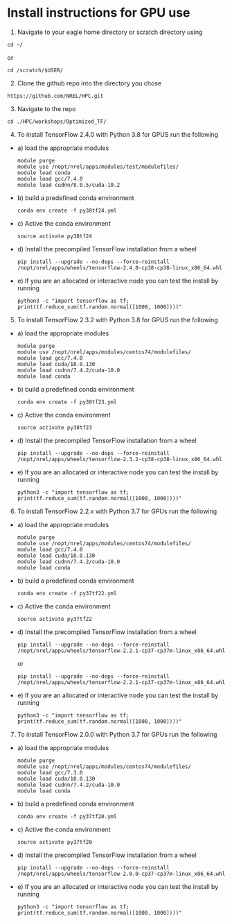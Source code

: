 # Install instructions for GPU use

1. Navigate to your eagle home directory or scratch directory using
```
cd ~/
```
or
```
cd /scratch/$USER/
```
2. Clone the github repo into the directory you chose
```
https://github.com/NREL/HPC.git
```
3. Navigate to the repo
```
cd ./HPC/workshops/Optimized_TF/
```

4. To install TensorFlow 2.4.0 with Python 3.8 for GPUS run the following

  * a) load the appropriate modules
      ```
      module purge
      module use /nopt/nrel/apps/modules/test/modulefiles/
      module load conda
      module load gcc/7.4.0
      module load cudnn/8.0.5/cuda-10.2
      ```
  * b) build a predefined conda environment
      ```
      conda env create -f py38tf24.yml
      ```
  * c) Active the conda environment
      ```
      source activate py38tf24
      ```
  * d) Install the precompiled TensorFlow installation from a wheel
      ```
      pip install --upgrade --no-deps --force-reinstall /nopt/nrel/apps/wheels/tensorflow-2.4.0-cp38-cp38-linux_x86_64.whl
      ```
  * e) If you are an allocated or interactive node you can test the install by running
      ```
      python3 -c "import tensorflow as tf; print(tf.reduce_sum(tf.random.normal([1000, 1000])))"
      ```

5. To install TensorFlow 2.3.2 with Python 3.8 for GPUS run the following

  * a) load the appropriate modules
      ```
      module purge
      module use /nopt/nrel/apps/modules/centos74/modulefiles/
      module load gcc/7.4.0
      module load cuda/10.0.130
      module load cudnn/7.4.2/cuda-10.0
      module load conda
      ```
  * b) build a predefined conda environment
      ```
      conda env create -f py38tf23.yml
      ```
  * c) Active the conda environment
      ```
      source activate py38tf23
      ```
  * d) Install the precompiled TensorFlow installation from a wheel
      ```
      pip install --upgrade --no-deps --force-reinstall /nopt/nrel/apps/wheels/tensorflow-2.3.2-cp38-cp38-linux_x86_64.whl
      ```
  * e) If you are an allocated or interactive node you can test the install by running
      ```
      python3 -c "import tensorflow as tf; print(tf.reduce_sum(tf.random.normal([1000, 1000])))"
      ```

6. To install TensorFlow 2.2.x with Python 3.7 for GPUs run the following

  * a) load the appropriate modules
      ```
      module purge
      module use /nopt/nrel/apps/modules/centos74/modulefiles/
      module load gcc/7.4.0
      module load cuda/10.0.130
      module load cudnn/7.4.2/cuda-10.0
      module load conda
      ```
  * b) build a predefined conda environment
      ```
      conda env create -f py37tf22.yml
      ```
  * c)  Active the conda environment
      ```
      source activate py37tf22
      ```
  * d) Install the precompiled TensorFlow installation from a wheel
      ```
      pip install --upgrade --no-deps --force-reinstall /nopt/nrel/apps/wheels/tensorflow-2.2.1-cp37-cp37m-linux_x86_64.whl
      ```
      or
      ```
      pip install --upgrade --no-deps --force-reinstall /nopt/nrel/apps/wheels/tensorflow-2.2.1-cp37-cp37m-linux_x86_64.whl
      ```
  * e) If you are an allocated or interactive node you can test the install by running
      ```
      python3 -c "import tensorflow as tf; print(tf.reduce_sum(tf.random.normal([1000, 1000])))"
      ```

7. To install TensorFlow 2.0.0 with Python 3.7 for GPUs run the following

  * a) load the appropriate modules
      ```
      module purge
      module use /nopt/nrel/apps/modules/centos74/modulefiles/
      module load gcc/7.3.0
      module load cuda/10.0.130
      module load cudnn/7.4.2/cuda-10.0
      module load conda
      ```
  * b) build a predefined conda environment
      ```
      conda env create -f py37tf20.yml
      ```
  * c)  Active the conda environment
      ```
      source activate py37tf20
      ```
  * d) Install the precompiled TensorFlow installation from a wheel
      ```
      pip install --upgrade --no-deps --force-reinstall /nopt/nrel/apps/wheels/tensorflow-2.0.0-cp37-cp37m-linux_x86_64.whl
      ```

  * e) If you are an allocated or interactive node you can test the install by running
      ```
      python3 -c "import tensorflow as tf; print(tf.reduce_sum(tf.random.normal([1000, 1000])))"
      ```
